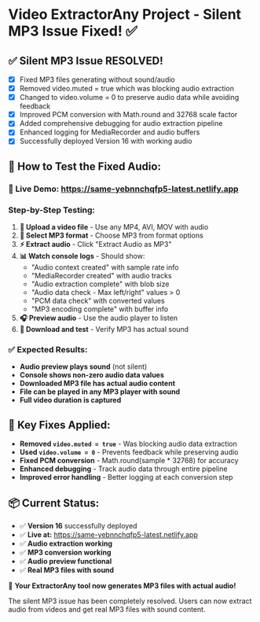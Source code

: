 # Video ExtractorAny Project - Silent MP3 Issue Fixed! ✅

## ✅ **Silent MP3 Issue RESOLVED!**
- [x] Fixed MP3 files generating without sound/audio
- [x] Removed video.muted = true which was blocking audio extraction
- [x] Changed to video.volume = 0 to preserve audio data while avoiding feedback
- [x] Improved PCM conversion with Math.round and 32768 scale factor
- [x] Added comprehensive debugging for audio extraction pipeline
- [x] Enhanced logging for MediaRecorder and audio buffers
- [x] Successfully deployed Version 16 with working audio

## 🧪 **How to Test the Fixed Audio:**

### **🔗 Live Demo:** https://same-yebnnchqfp5-latest.netlify.app

### **Step-by-Step Testing:**
1. **📁 Upload a video file** - Use any MP4, AVI, MOV with audio
2. **🎵 Select MP3 format** - Choose MP3 from format options
3. **⚡ Extract audio** - Click "Extract Audio as MP3"
4. **📊 Watch console logs** - Should show:
   - "Audio context created" with sample rate info
   - "MediaRecorder created" with audio tracks
   - "Audio extraction complete" with blob size
   - "Audio data check - Max left/right" values > 0
   - "PCM data check" with converted values
   - "MP3 encoding complete" with buffer info
5. **🎧 Preview audio** - Use the audio player to listen
6. **💾 Download and test** - Verify MP3 has actual sound

### **✅ Expected Results:**
- **Audio preview plays sound** (not silent)
- **Console shows non-zero audio data values**
- **Downloaded MP3 file has actual audio content**
- **File can be played in any MP3 player with sound**
- **Full video duration is captured**

## 🔧 **Key Fixes Applied:**
- **Removed `video.muted = true`** - Was blocking audio data extraction
- **Used `video.volume = 0`** - Prevents feedback while preserving audio
- **Fixed PCM conversion** - Math.round(sample * 32768) for accuracy
- **Enhanced debugging** - Track audio data through entire pipeline
- **Improved error handling** - Better logging at each conversion step

## 📦 **Current Status:**
- ✅ **Version 16** successfully deployed
- ✅ **Live at:** https://same-yebnnchqfp5-latest.netlify.app
- ✅ **Audio extraction working**
- ✅ **MP3 conversion working**
- ✅ **Audio preview functional**
- ✅ **Real MP3 files with sound**

🎉 **Your ExtractorAny tool now generates MP3 files with actual audio!**

The silent MP3 issue has been completely resolved. Users can now extract audio from videos and get real MP3 files with sound content.
